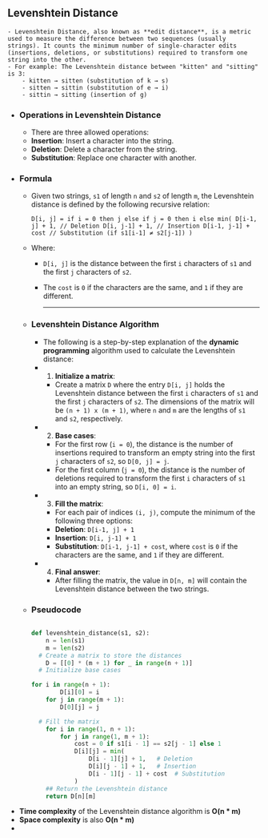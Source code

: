 ## Levenshtein Distance
	- Levenshtein Distance, also known as **edit distance**, is a metric used to measure the difference between two sequences (usually strings). It counts the minimum number of single-character edits (insertions, deletions, or substitutions) required to transform one string into the other.
	- For example: The Levenshtein distance between "kitten" and "sitting" is 3:
		- kitten → sitten (substitution of k → s)
		- sitten → sittin (substitution of e → i)
		- sittin → sitting (insertion of g)
- ### Operations in Levenshtein Distance
	- There are three allowed operations:
	- **Insertion**: Insert a character into the string.
	- **Deletion**: Delete a character from the string.
	- **Substitution**: Replace one character with another.
- ### Formula
	- Given two strings, `s1` of length `n` and `s2` of length `m`, the Levenshtein distance is defined by the following recursive relation: 
	  
	  ``D[i, j] =
	  if i = 0 then j
	  else if j = 0 then i
	  else
	  min(
	  D[i-1, j] + 1, // Deletion
	  D[i, j-1] + 1, // Insertion
	  D[i-1, j-1] + cost // Substitution (if s1[i-1] ≠ s2[j-1])
	  )``
	- Where:
		- `D[i, j]` is the distance between the first `i` characters of `s1` and the first `j` characters of `s2`.
		- The `cost` is `0` if the characters are the same, and `1` if they are different.
		  
		  ---
	- ### Levenshtein Distance Algorithm
		- The following is a step-by-step explanation of the **dynamic programming** algorithm used to calculate the Levenshtein distance:
		- 1. **Initialize a matrix**:
			- Create a matrix `D` where the entry `D[i, j]` holds the Levenshtein distance between the first `i` characters of `s1` and the first `j` characters of `s2`. The dimensions of the matrix will be `(n + 1) x (m + 1)`, where `n` and `m` are the lengths of `s1` and `s2`, respectively.
		- 2. **Base cases**:
			- For the first row (`i = 0`), the distance is the number of insertions required to transform an empty string into the first `j` characters of `s2`, so `D[0, j] = j`.
			- For the first column (`j = 0`), the distance is the number of deletions required to transform the first `i` characters of `s1` into an empty string, so `D[i, 0] = i`.
		- 3. **Fill the matrix**:
			- For each pair of indices `(i, j)`, compute the minimum of the following three options:
			- **Deletion**: `D[i-1, j] + 1`
			- **Insertion**: `D[i, j-1] + 1`
			- **Substitution**: `D[i-1, j-1] + cost`, where `cost` is `0` if the characters are the same, and `1` if they are different.
		- 4. **Final answer**:
			- After filling the matrix, the value in `D[n, m]` will contain the Levenshtein distance between the two strings.
	- ### Pseudocode
	  
	  	```python 
	  
	  def levenshtein_distance(s1, s2):
	    	n = len(s1)
	    	m = len(s2)
	      # Create a matrix to store the distances
	    	D = [[0] * (m + 1) for _ in range(n + 1)]
	      # Initialize base cases
	  
	  	for i in range(n + 1):
	        	D[i][0] = i
	    	for j in range(m + 1):
	        	D[0][j] = j
	  
	      # Fill the matrix 
	    	for i in range(1, n + 1):
	        	for j in range(1, m + 1):
	            	cost = 0 if s1[i - 1] == s2[j - 1] else 1
	            	D[i][j] = min(
	                	D[i - 1][j] + 1,   # Deletion
	                	D[i][j - 1] + 1,   # Insertion
	                	D[i - 1][j - 1] + cost  # Substitution
	            	)
	    	## Return the Levenshtein distance
	    	return D[n][m]
	  
	  ```
- **Time complexity** of the Levenshtein distance algorithm is **O(n * m)**
- **Space complexity** is also **O(n * m)**
-